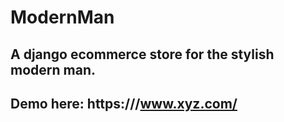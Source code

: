 # ModernMan
## A django ecommerce store for the stylish modern man.
## Demo here: https:///www.xyz.com/



